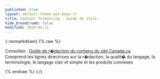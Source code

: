 ```yaml
---
published: true
layout: default-theme-wet-boew-fr
title: Content formatting - Guide de style
hide_breadcrumb: false
modified: 2019-04-11
---
```

{::nomarkdown}
{% raw %}
<p>Consultez : <a href="https://www.tbs-sct.gc.ca/hgw-cgf/oversight-surveillance/communications/csc-grc-fra.asp">Guide de r�daction du contenu du site Canada.ca</a><br>
    Comprend les lignes directrices sur la r�daction, la qualit� du langage, la terminologie, le langage clair et simple et les produits connexes</p>
{% endraw %}
{:/}
